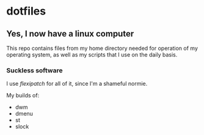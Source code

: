 # dotfiles 

## Yes, I now have a linux computer

This repo contains files from my home directory needed for operation of my
operating system, as well as my scripts that I use on the daily basis.


### Suckless software 
I use *flexipatch* for all of it, since I'm a shameful normie.

My builds of:
* dwm
* dmenu
* st
* slock 

